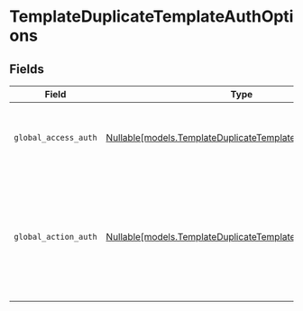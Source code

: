 # TemplateDuplicateTemplateAuthOptions


## Fields

| Field                                                                                                                               | Type                                                                                                                                | Required                                                                                                                            | Description                                                                                                                         |
| ----------------------------------------------------------------------------------------------------------------------------------- | ----------------------------------------------------------------------------------------------------------------------------------- | ----------------------------------------------------------------------------------------------------------------------------------- | ----------------------------------------------------------------------------------------------------------------------------------- |
| `global_access_auth`                                                                                                                | [Nullable[models.TemplateDuplicateTemplateGlobalAccessAuth]](../models/templateduplicatetemplateglobalaccessauth.md)                | :heavy_check_mark:                                                                                                                  | The type of authentication required for the recipient to access the document.                                                       |
| `global_action_auth`                                                                                                                | [Nullable[models.TemplateDuplicateTemplateGlobalActionAuth]](../models/templateduplicatetemplateglobalactionauth.md)                | :heavy_check_mark:                                                                                                                  | The type of authentication required for the recipient to sign the document. This field is restricted to Enterprise plan users only. |